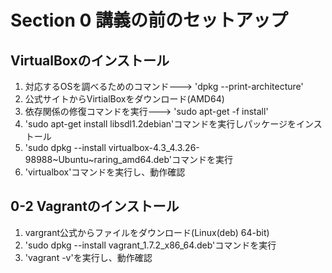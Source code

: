 # Section 0 講義の前のセットアップ

## VirtualBoxのインストール

1. 対応するOSを調べるためのコマンド--->  'dpkg --print-architecture'
2. 公式サイトからVirtialBoxをダウンロード(AMD64)
3. 依存関係の修復コマンドを実行--->  'sudo apt-get -f install'
4. 'sudo apt-get install libsdl1.2debian'コマンドを実行しパッケージをインストール
5. 'sudo dpkg --install virtualbox-4.3_4.3.26-98988~Ubuntu~raring_amd64.deb'コマンドを実行
6. 'virtualbox'コマンドを実行し、動作確認

## 0-2 Vagrantのインストール

1. vargrant公式からファイルをダウンロード(Linux(deb) 64-bit)
2. 'sudo dpkg --install vagrant_1.7.2_x86_64.deb'コマンドを実行
3. 'vagrant -v'を実行し、動作確認
